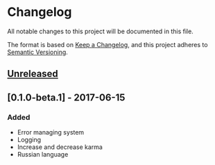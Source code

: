 # Changelog
All notable changes to this project will be documented in this file.

The format is based on [Keep a Changelog](https://keepachangelog.com/en/1.0.0/),
and this project adheres to [Semantic Versioning](https://semver.org/spec/v2.0.0.html).

## [Unreleased]

## [0.1.0-beta.1] - 2017-06-15
### Added
- Error managing system
- Logging
- Increase and decrease karma
- Russian language

[unreleased]: https://github.com/sandsbit/skarmabot/compare/master...develop
